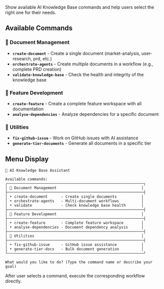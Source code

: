 Show available AI Knowledge Base commands and help users select the right one for their needs.

## Available Commands

### 📝 Document Management
- **`create-document`** - Create a single document (market-analysis, user-research, prd, etc.)
- **`orchestrate-agents`** - Create multiple documents in a workflow (e.g., complete PRD creation)
- **`validate-knowledge-base`** - Check the health and integrity of the knowledge base

### 🚀 Feature Development  
- **`create-feature`** - Create a complete feature workspace with all documentation
- **`analyse-dependencies`** - Analyze dependencies for a specific document

### 🔧 Utilities
- **`fix-github-issue`** - Work on GitHub issues with AI assistance
- **`generate-tier-documents`** - Generate all documents in a specific tier

## Menu Display

```
🤖 AI Knowledge Base Assistant

Available commands:
┌─────────────────────────────────────────────────────────────┐
│ 📝 Document Management                                      │
├─────────────────────────────────────────────────────────────┤
│ • create-document      - Create single documents           │
│ • orchestrate-agents   - Multi-document workflows          │
│ • validate             - Check knowledge base health       │
├─────────────────────────────────────────────────────────────┤
│ 🚀 Feature Development                                      │
├─────────────────────────────────────────────────────────────┤
│ • create-feature       - Complete feature workspace        │
│ • analyse-dependencies - Document dependency analysis      │
├─────────────────────────────────────────────────────────────┤
│ 🔧 Utilities                                                │
├─────────────────────────────────────────────────────────────┤
│ • fix-github-issue     - GitHub issue assistance           │
│ • generate-tier-docs   - Bulk document generation          │
└─────────────────────────────────────────────────────────────┘

What would you like to do? (Type the command name or describe your goal)
```

After user selects a command, execute the corresponding workflow directly.
